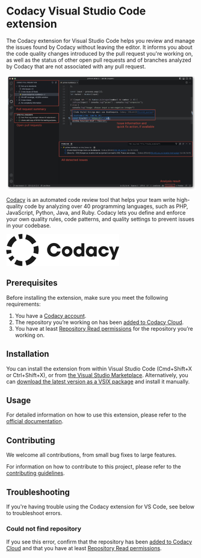 # Codacy Visual Studio Code extension

The Codacy extension for Visual Studio Code helps you review and manage the issues found by Codacy without leaving the editor. It informs you about the code quality changes introduced by the pull request you're working on, as well as the status of other open pull requests and of branches analyzed by Codacy that are not associated with any pull request.

![Codacy VS Code Extension Screenshot](https://github.com/codacy/codacy-vscode-extension/raw/HEAD/.readme/screenshot-01.png)

[Codacy](https://www.codacy.com/) is an automated code review tool that helps your team write high-quality code by analyzing over 40 programming languages, such as PHP, JavaScript, Python, Java, and Ruby. Codacy lets you define and enforce your own quality rules, code patterns, and quality settings to prevent issues in your codebase.

![Codacy Logo](https://github.com/codacy/codacy-vscode-extension/raw/HEAD/.readme/codacy-logo.png)

## Prerequisites

Before installing the extension, make sure you meet the following requirements:

1.  You have a [Codacy account](https://www.codacy.com/signup-codacy).
2.  The repository you’re working on has been [added to Codacy Cloud](https://docs.codacy.com/organizations/managing-repositories/#adding-a-repository).
3.  You have at least [Repository Read permissions](https://docs.codacy.com/organizations/roles-and-permissions-for-organizations/) for the repository you’re working on.

## Installation

You can install the extension from within Visual Studio Code (Cmd+Shift+X or Ctrl+Shift+X), or from [the Visual Studio Marketplace](https://marketplace.visualstudio.com/items?itemName=codacy-app.codacy). Alternatively, you can [download the latest version as a VSIX package](https://github.com/codacy/codacy-vscode-extension/releases) and install it manually. 

## Usage

For detailed information on how to use this extension, please refer to the [official documentation](https://docs.codacy.com/getting-started/integrating-codacy-with-visual-studio-code/).

## Contributing

We welcome all contributions, from small bug fixes to large features.

For information on how to contribute to this project, please refer to the [contributing guidelines](https://github.com/codacy/codacy-vscode-extension/blob/main/CONTRIBUTING.md).

## Troubleshooting

If you're having trouble using the Codacy extension for VS Code, see below to troubleshoot errors.

### <span class="skip-vale">Could not</span> find repository

If you see this error, confirm that the repository has been [added to Codacy Cloud](https://docs.codacy.com/organizations/managing-repositories/#adding-a-repository) and that you have at least [Repository Read permissions](https://docs.codacy.com/organizations/roles-and-permissions-for-organizations/).
